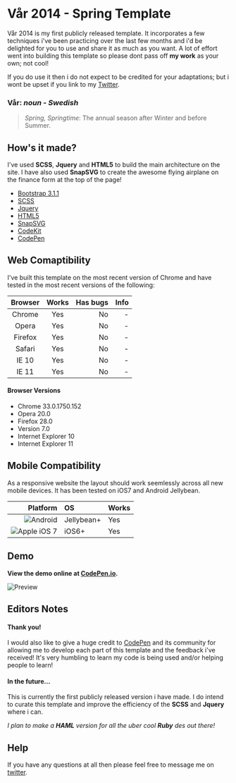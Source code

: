 # Vår 2014 - Spring Template

Vår 2014 is my first publicly released template. It incorporates a few techniques i've been practicing over the last few months and i'd be delighted for you to use and share it as much as you want. A lot of effort went into building this template so please dont pass off **my work** as your own; not cool!

If you do use it then i do not expect to be credited for your adaptations; but i wont be upset if you link to my [Twitter](http://twitter.com/mattsince87).

### Vår: **_noun_** - *Swedish*
> *Spring, Springtime*: The annual season after Winter and before Summer.

## How's it made?
I've used **SCSS**, **Jquery** and **HTML5** to build the main architecture on the site. I have also used **SnapSVG** to create the awesome flying airplane on the finance form at the top of the page!

* [Bootstrap 3.1.1](http://getbootstrap.com)
* [SCSS](http://sass-lang.com/‎)
* [Jquery](http://jquery.com)
* [HTML5](http://www.html5rocks.com/en/)
* [SnapSVG](http://)
* [CodeKit](https://incident57.com/codekit/)
* [CodePen](http://codepen.io)

## Web Comaptibility

I've built this template on the most recent version of Chrome and have tested in the most recent versions of the following:

| Browser       | Works         | Has bugs        | Info           |
|:-------------:|:-------------:| ---------------:| --------------:|
| Chrome        | Yes           | No              | -              |
| Opera         | Yes           | No              | -              |
| Firefox       | Yes           | No              | -              |
| Safari        | Yes           | No              | -              |
| IE 10         | Yes           | No              | -              |
| IE 11         | Yes           | No              | -              |

#### Browser Versions
* Chrome 33.0.1750.152
* Opera 20.0
* Firefox 28.0
* Version 7.0
* Internet Explorer 10
* Internet Explorer 11

## Mobile Compatibility

As a responsive website the layout should work seemlessly across all new mobile devices. It has been tested on iOS7 and Android Jellybean.

| Platform                                                                                             | OS           | Works        |
| ----------------------------------------------------------------------------------------------------:|:-------------|:-------------|
| ![Android](https://cdn3.iconfinder.com/data/icons/social-circle/512/social_9-48.png "Android")       | Jellybean+   | Yes          |
| ![Apple iOS 7](https://cdn0.iconfinder.com/data/icons/social-circle/512/apple2-48.png "iOS 7")       | iOS6+        | Yes          |

## Demo

**View the demo online at [CodePen.io](http://cdpn.io/gepCf).**

![Preview](http://var2014.mattlitherland.com/github-cdn/full.png)

## Editors Notes

#### Thank you!
I would also like to give a huge credit to [CodePen](http://codepen.io) and its community for allowing me to develop each part of this template and the feedback i've received! It's very humbling to learn my code is being used and/or helping people to learn!

#### In the future...
This is currently the first publicly released version i have made. I do intend to curate this template and improve the efficiency of the **SCSS** and **Jquery** where i can.

*I plan to make a **HAML** version for all the uber cool **Ruby** des out there!*

## Help
If you have any questions at all then please feel free to message me on [twitter](http://twitter.com/mattsince87).